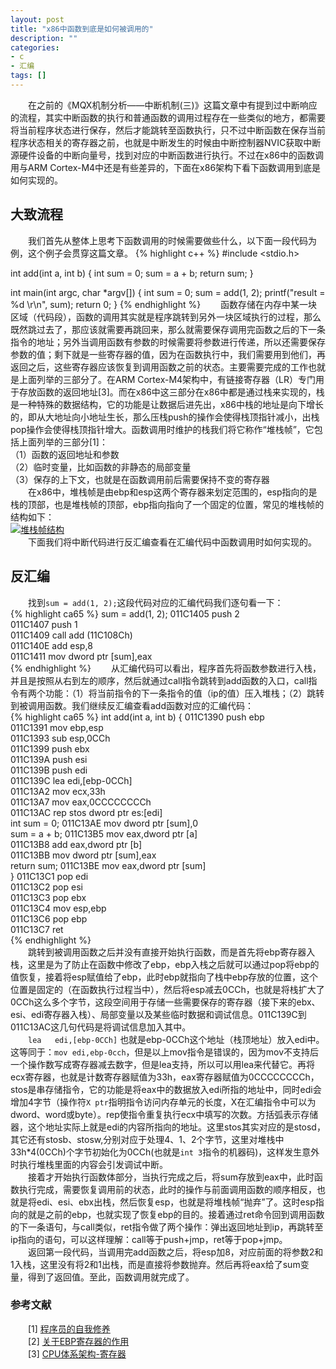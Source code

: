 ```yaml
---
layout: post
title: "x86中函数到底是如何被调用的"
description: ""
categories: 
- c
- 汇编
tags: []
---
```


　　在之前的《MQX机制分析——中断机制(三)》这篇文章中有提到过中断响应的流程，其实中断函数的执行和普通函数的调用过程存在一些类似的地方，都需要将当前程序状态进行保存，然后才能跳转至函数执行，只不过中断函数在保存当前程序状态相关的寄存器之前，也就是中断发生的时候由中断控制器NVIC获取中断源硬件设备的中断向量号，找到对应的中断函数进行执行。不过在x86中的函数调用与ARM Cortex-M4中还是有些差异的，下面在x86架构下看下函数调用到底是如何实现的。
## 大致流程 ##
　　我们首先从整体上思考下函数调用的时候需要做些什么，以下面一段代码为例，这个例子会贯穿这篇文章。
{% highlight c++ %}
#include <stdio.h>

int add(int a, int b) {
    int sum = 0;
    sum = a + b;
    return sum;
}

int main(int argc, char *argv[]) {
    int sum = 0;
    sum = add(1, 2);
    printf("result = %d \r\n", sum);
    return 0;
}
{% endhighlight %} 
　　函数存储在内存中某一块区域（代码段），函数的调用其实就是程序跳转到另外一块区域执行的过程，那么既然跳过去了，那应该就需要再跳回来，那么就需要保存调用完函数之后的下一条指令的地址；另外当调用函数有参数的时候需要将参数进行传递，所以还需要保存参数的值；剩下就是一些寄存器的值，因为在函数执行中，我们需要用到他们，再返回之后，这些寄存器应该恢复到调用函数之前的状态。主要需要完成的工作也就是上面列举的三部分了。在ARM Cortex-M4架构中，有链接寄存器（LR）专门用于存放函数的返回地址[3]。而在x86中这三部分在x86中都是通过栈来实现的，栈是一种特殊的数据结构，它的功能是让数据后进先出，x86中栈的地址是向下增长的，即从大地址向小地址生长，那么压栈push的操作会使得栈顶指针减小，出栈pop操作会使得栈顶指针增大。函数调用时维护的栈我们将它称作“堆栈帧”，它包括上面列举的三部分[1]：  
（1）函数的返回地址和参数  
（2）临时变量，比如函数的非静态的局部变量  
（3）保存的上下文，也就是在函数调用前后需要保持不变的寄存器  
　　在x86中，堆栈帧是由ebp和esp这两个寄存器来划定范围的，esp指向的是栈的顶部，也是堆栈帧的顶部，ebp指向指向了一个固定的位置，常见的堆栈帧的结构如下：  
[![堆栈帧结构](http://github-blog.qiniudn.com/2014-08-12-function-call-1.png-BlogPic) ](http://github-blog.qiniudn.com/2014-08-12-function-call-1.png)  
　　下面我们将中断代码进行反汇编查看在汇编代码中函数调用时如何实现的。  
## 反汇编
　　找到`sum = add(1, 2);`这段代码对应的汇编代码我们逐句看一下：  
{% highlight ca65 %}
    sum = add(1, 2);
011C1405  push        2  
011C1407  push        1  
011C1409  call        add (11C108Ch)  
011C140E  add         esp,8  
011C1411  mov         dword ptr [sum],eax  
{% endhighlight %} 
　　从汇编代码可以看出，程序首先将函数参数进行入栈，并且是按照从右到左的顺序，然后就通过call指令跳转到add函数的入口，call指令有两个功能：（1）将当前指令的下一条指令的值（ip的值）压入堆栈；（2）跳转到被调用函数。我们继续反汇编查看add函数对应的汇编代码：  
{% highlight ca65 %}
int add(int a, int b) {
011C1390  push        ebp  
011C1391  mov         ebp,esp  
011C1393  sub         esp,0CCh  
011C1399  push        ebx  
011C139A  push        esi  
011C139B  push        edi  
011C139C  lea         edi,[ebp-0CCh]  
011C13A2  mov         ecx,33h  
011C13A7  mov         eax,0CCCCCCCCh  
011C13AC  rep stos    dword ptr es:[edi]  
    int sum = 0;
011C13AE  mov         dword ptr [sum],0  
    sum = a + b;
011C13B5  mov         eax,dword ptr [a]  
011C13B8  add         eax,dword ptr [b]  
011C13BB  mov         dword ptr [sum],eax  
    return sum;
011C13BE  mov         eax,dword ptr [sum]  
}
011C13C1  pop         edi  
011C13C2  pop         esi  
011C13C3  pop         ebx  
011C13C4  mov         esp,ebp  
011C13C6  pop         ebp  
011C13C7  ret  
{% endhighlight %}   
　　跳转到被调用函数之后并没有直接开始执行函数，而是首先将ebp寄存器入栈，这里是为了防止在函数中修改了ebp，ebp入栈之后就可以通过pop将ebp的值恢复，接着将esp赋值给了ebp，此时ebp就指向了栈中ebp存放的位置，这个位置是固定的（在函数执行过程当中），然后将esp减去0CCh，也就是将栈扩大了0CCh这么多个字节，这段空间用于存储一些需要保存的寄存器（接下来的ebx、esi、edi寄存器入栈）、局部变量以及某些临时数据和调试信息。011C139C到011C13AC这几句代码是将调试信息加入其中。  
　　`lea   edi,[ebp-0CCh]` 也就是ebp-0CCh这个地址（栈顶地址）放入edi中。这等同于：`mov edi,ebp-0cch`，但是以上mov指令是错误的，因为mov不支持后一个操作数写成寄存器减去数字，但是lea支持，所以可以用lea来代替它。再将ecx寄存器，也就是计数寄存器赋值为33h，eax寄存器赋值为0CCCCCCCCh，stos是串存储指令，它的功能是将eax中的数据放入edi所指的地址中，同时edi会增加4字节（操作符`X ptr`指明指令访问内存单元的长度，X在汇编指令中可以为dword、word或byte）。rep使指令重复执行ecx中填写的次数。方括弧表示存储器，这个地址实际上就是edi的内容所指向的地址。这里stos其实对应的是stosd，其它还有stosb、stosw,分别对应于处理4、1、2个字节，这里对堆栈中33h*4(0CCh)个字节初始化为0CCh(也就是`int 3`指令的机器码)，这样发生意外时执行堆栈里面的内容会引发调试中断。  
　　接着才开始执行函数体部分，当执行完成之后，将sum存放到eax中，此时函数执行完成，需要恢复调用前的状态，此时的操作与前面调用函数的顺序相反，也就是将edi、esi、ebx出栈，然后恢复esp，也就是将堆栈帧“抛弃”了。这时esp指向的就是之前的ebp，也就实现了恢复ebp的目的。接着通过ret命令回到调用函数的下一条语句，与call类似，ret指令做了两个操作：弹出返回地址到ip，再跳转至ip指向的语句，可以这样理解：call等于push+jmp，ret等于pop+jmp。  
　　返回第一段代码，当调用完add函数之后，将esp加8，对应前面的将参数2和1入栈，这里没有将2和1出栈，而是直接将参数抛弃。然后再将eax给了sum变量，得到了返回值。至此，函数调用就完成了。    
### 参考文献
　　[1] [程序员的自我修养 ](http://book.douban.com/subject/3652388/)  
　　[2] [关于EBP寄存器的作用](http://kuaile.in/archives/714)  
　　[3] [CPU体系架构-寄存器](http://nieyong.github.io/wiki_cpu/CPU%E4%BD%93%E7%B3%BB%E6%9E%B6%E6%9E%84-%E5%AF%84%E5%AD%98%E5%99%A8.html)  


